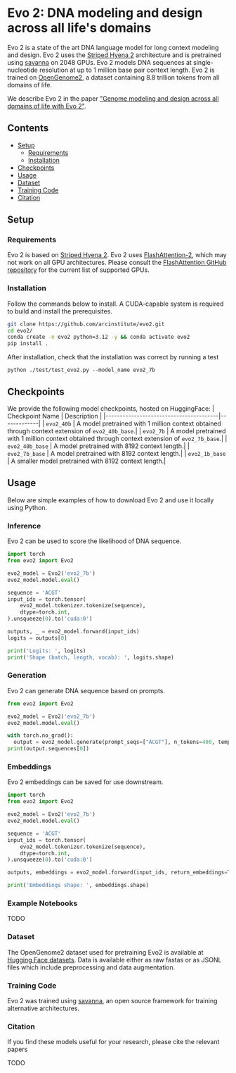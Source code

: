 # Evo 2: DNA modeling and design across all life's domains

</div>

Evo 2 is a state of the art DNA language model for long context modeling and design. Evo 2 uses the [Striped Hyena 2](https://github.com/Zymrael/vortex) architecture and is pretrained using [savanna](https://github.com/Zymrael/savanna) on 2048 GPUs. Evo 2 models DNA sequences at single-nucleotide resolution at up to 1 million base pair context length. Evo 2 is trained on [OpenGenome2](https://huggingface.co/datasets/arcinstitute/opengenome2), a dataset containing 8.8 trillion tokens from all domains of life.

We describe Evo 2 in the paper ["Genome modeling and design across all domains of life with Evo 2"]().

## Contents

- [Setup](#setup)
  - [Requirements](#requirements)
  - [Installation](#installation)
- [Checkpoints](#checkpoints)
- [Usage](#usage)
- [Dataset](#dataset)
- [Training Code](#dataset)
- [Citation](#citation)


## Setup

### Requirements

Evo 2 is based on [Striped Hyena 2](https://github.com/Zymrael/vortex). Evo 2 uses [FlashAttention-2](https://github.com/Dao-AILab/flash-attention), which may not work on all GPU architectures. Please consult the [FlashAttention GitHub repository](https://github.com/Dao-AILab/flash-attention#installation-and-features) for the current list of supported GPUs.

### Installation

Follow the commands below to install. A CUDA-capable system is required to build and install the prerequisites.

```bash
git clone https://github.com/arcinstitute/evo2.git
cd evo2/
conda create -n evo2 python=3.12 -y && conda activate evo2
pip install .
```

After installation, check that the installation was correct by running a test
```
python ./test/test_evo2.py --model_name evo2_7b
```

## Checkpoints

We provide the following model checkpoints, hosted on HuggingFace:
| Checkpoint Name                        | Description |
|----------------------------------------|-------------|
| `evo2_40b`  | A model pretrained with 1 million context obtained through context extension of `evo2_40b_base`.|
| `evo2_7b`  | A model pretrained with 1 million context obtained through context extension of `evo2_7b_base`.|
| `evo2_40b_base`  | A model pretrained with 8192 context length.|
| `evo2_7b_base`  | A model pretrained with 8192 context length.|
| `evo2_1b_base`  | A smaller model pretrained with 8192 context length.|

## Usage

Below are simple examples of how to download Evo 2 and use it locally using Python.

### Inference

Evo 2 can be used to score the likelihood of DNA sequence.

```python
import torch
from evo2 import Evo2

evo2_model = Evo2('evo2_7b')
evo2_model.model.eval()

sequence = 'ACGT'
input_ids = torch.tensor(
    evo2_model.tokenizer.tokenize(sequence),
    dtype=torch.int,
).unsqueeze(0).to('cuda:0')

outputs, _ = evo2_model.forward(input_ids)
logits = outputs[0]

print('Logits: ', logits)
print('Shape (batch, length, vocab): ', logits.shape)
```

### Generation

Evo 2 can generate DNA sequence based on prompts.

```python
from evo2 import Evo2

evo2_model = Evo2('evo2_7b')
evo2_model.model.eval()

with torch.no_grad():
  output = evo2_model.generate(prompt_seqs=["ACGT"], n_tokens=400, temperature=1.0, top_k=4)
print(output.sequences[0])
```

### Embeddings

Evo 2 embeddings can be saved for use downstream.

```python
import torch
from evo2 import Evo2

evo2_model = Evo2('evo2_7b')
evo2_model.model.eval()

sequence = 'ACGT'
input_ids = torch.tensor(
    evo2_model.tokenizer.tokenize(sequence),
    dtype=torch.int,
).unsqueeze(0).to('cuda:0')

outputs, embeddings = evo2_model.forward(input_ids, return_embeddings=True, layer_names=['blocks.28.mlp.l3'])

print('Embeddings shape: ', embeddings.shape)
```


### Example Notebooks

TODO

### Dataset

The OpenGenome2 dataset used for pretraining Evo2 is available at [Hugging Face datasets](https://huggingface.co/datasets/LongSafari/open-genome). Data is available either as raw fastas or as JSONL files which include preprocessing and data augmentation.

### Training Code

Evo 2 was trained using [savanna](https://github.com/Zymrael/savanna), an open source framework for training alternative architectures.

### Citation

If you find these models useful for your research, please cite the relevant papers

TODO
